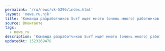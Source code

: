 ```yaml
---
permalink: '/ru/news/vk-5296/index.html'
layout: 'news.ru.njk'
title: 'Команда разработчиков Surf ищет много (очень много) работников. Ищут ребят, которые помогут с р…'
source: ВКонтакте
tags:
  - news_ru
description: 'Команда разработчиков Surf ищет много (очень много) работников. Ищут ребят, которые помогут с р…'
updatedAt: 1523269478
---
```

